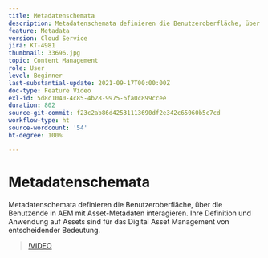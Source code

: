 ```yaml
---
title: Metadatenschemata
description: Metadatenschemata definieren die Benutzeroberfläche, über die Benutzende in AEM mit Asset-Metadaten interagieren. Ihre Definition und Anwendung auf Assets sind für das Digital Asset Management von entscheidender Bedeutung.
feature: Metadata
version: Cloud Service
jira: KT-4981
thumbnail: 33696.jpg
topic: Content Management
role: User
level: Beginner
last-substantial-update: 2021-09-17T00:00:00Z
doc-type: Feature Video
exl-id: 5d8c1040-4c85-4b28-9975-6fa0c899ccee
duration: 802
source-git-commit: f23c2ab86d42531113690df2e342c65060b5c7cd
workflow-type: ht
source-wordcount: '54'
ht-degree: 100%

---
```


# Metadatenschemata

Metadatenschemata definieren die Benutzeroberfläche, über die Benutzende in AEM mit Asset-Metadaten interagieren. Ihre Definition und Anwendung auf Assets sind für das Digital Asset Management von entscheidender Bedeutung.

>[!VIDEO](https://video.tv.adobe.com/v/33696?quality=12&learn=on)
